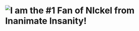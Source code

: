 # ![I am the #1 Fan of NIckel from Inanimate Insanity!](<img width="1200" height="675" alt="image" src="https://github.com/user-attachments/assets/40cf3773-9fdd-4fae-90f0-dbe9b90e84b8" />)
